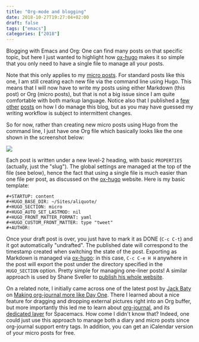 ```yaml
---
title: "Org-mode and blogging"
date: 2018-10-27T19:27:04+02:00
draft: false
tags: ["emacs"]
categories: ["2018"]
---
```


Blogging with Emacs and Org: One can find many posts on that specific topic, but here I just wanted to highlight how [ox-hugo](https://ox-hugo.scripter.co) makes it so simple that you only need to have a single file to manage all your posts.

Note that this only applies to my [micro posts](/micro). For standard posts like this one, I am still creating each new file via the command line using Hugo. This means that I will now have to write my posts using either Markdown (this post) or Org (micro posts), but that is not a big issue since I am quite comfortable with both markup language. Notice also that I published a [few](/post/notes-taking-workflow) [other](/post/migrating-to-hugo) [posts](/post/org-blogging) on how I do manage this blog, but as you may have guessed my writing workflow is subject to intermittent changes.

So for now, rather than creating new micro posts using Hugo from the command line, I just have one Org file which basically looks like the one shown in the screenshot below:

![](/img/2018-10-27-19-05-22.png)

Each post is written under a new level-2 heading, with basic `PROPERTIES` (actually, just the "slug"). The global settings are managed at the top of the file (see below), hence the fact that using a single file is much easier than one file per post, as discussed on the [ox-hugo](https://ox-hugo.scripter.co) website. Here is my basic template:

```
#+STARTUP: content
#+HUGO_BASE_DIR: ~/Sites/aliquote/
#+HUGO_SECTION: micro
#+HUGO_AUTO_SET_LASTMOD: nil
#+HUGO_FRONT_MATTER_FORMAT: yaml
#+HUGO_CUSTOM_FRONT_MATTER: type "tweet"
#+AUTHOR:
```

Once your draft post is over, you just have to mark it as DONE (`C-c C-t`) and it got automatically "undrafted". The published date will correspond to the timestamp created when switching the state of the post. Exporting as Markdown is managed via [ox-hugo](https://ox-hugo.scripter.co): in this case, `C-c C-e H H` anywhere in the post will export the post under the directory specified in the `HUGO_SECTION` option. Pretty simple for managing one-liner posts! A similar approach is used by Shane Sveller to [publish his whole website](https://www.shanesveller.com/blog/2018/02/13/blogging-with-org-mode-and-ox-hugo/).

On a related note, I initially came across one of the latest post by [Jack Baty](https://www.baty.net) on [Making org-journal more like Day One](https://www.baty.net/2018/making-org-journal-more-like-day-one/). There I learned about a nice feature for dragging and dropping external pictures right into an Org buffer, but more importantly this led me to learn about [org-journal](https://github.com/bastibe/org-journal), and its [dedicated layer](http://develop.spacemacs.org/layers/+emacs/org/README.html#org-journal-support) for Spacemacs. How come I didn't know that? Indeed, one could just use this approach to manage both a diary and micro posts since org-journal support entry tags. In addition, you can get an iCalendar version of your micro posts for free.
